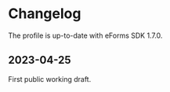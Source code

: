 # Changelog

The profile is up-to-date with eForms SDK 1.7.0.

## 2023-04-25

First public working draft.
